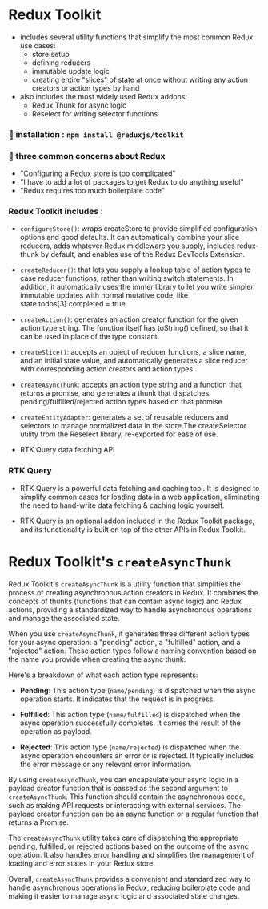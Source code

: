 # Redux Toolkit

- includes several utility functions that simplify the most common Redux use cases:
    - store setup
    - defining reducers
    - immutable update logic
    - creating entire "slices" of state at once without writing any action creators or action types by hand
- also includes the most widely used Redux addons: 
    - Redux Thunk for async logic
    - Reselect for writing selector functions

### 🔨 installation : `npm install @reduxjs/toolkit`

### 🎯 three common concerns about Redux
- "Configuring a Redux store is too complicated"
- "I have to add a lot of packages to get Redux to do anything useful"
- "Redux requires too much boilerplate code"

### Redux Toolkit includes :
- `configureStore()`: wraps createStore to provide simplified configuration options and good defaults. It can automatically combine your slice reducers, adds whatever Redux middleware you supply, includes redux-thunk by default, and enables use of the Redux DevTools Extension.

- `createReducer()`: that lets you supply a lookup table of action types to case reducer functions, rather than writing switch statements. In addition, it automatically uses the immer library to let you write simpler immutable updates with normal mutative code, like state.todos[3].completed = true.

- `createAction()`: generates an action creator function for the given action type string. The function itself has toString() defined, so that it can be used in place of the type constant.

- `createSlice()`: accepts an object of reducer functions, a slice name, and an initial state value, and automatically generates a slice reducer with corresponding action creators and action types.

- `createAsyncThunk`: accepts an action type string and a function that returns a promise, and generates a thunk that dispatches pending/fulfilled/rejected action types based on that promise

- `createEntityAdapter`: generates a set of reusable reducers and selectors to manage normalized data in the store
The createSelector utility from the Reselect library, re-exported for ease of use.

- RTK Query data fetching API

### RTK Query
- RTK Query is a powerful data fetching and caching tool. It is designed to simplify common cases for loading data in a web application, eliminating the need to hand-write data fetching & caching logic yourself.

- RTK Query is an optional addon included in the Redux Toolkit package, and its functionality is built on top of the other APIs in Redux Toolkit.


# Redux Toolkit's `createAsyncThunk`
Redux Toolkit's `createAsyncThunk` is a utility function that simplifies the process of creating asynchronous action creators in Redux. It combines the concepts of thunks (functions that can contain async logic) and Redux actions, providing a standardized way to handle asynchronous operations and manage the associated state.

When you use `createAsyncThunk`, it generates three different action types for your async operation: a "pending" action, a "fulfilled" action, and a "rejected" action. These action types follow a naming convention based on the name you provide when creating the async thunk.

Here's a breakdown of what each action type represents:

- **Pending**: This action type (`name/pending`) is dispatched when the async operation starts. It indicates that the request is in progress.

- **Fulfilled**: This action type (`name/fulfilled`) is dispatched when the async operation successfully completes. It carries the result of the operation as payload.

- **Rejected**: This action type (`name/rejected`) is dispatched when the async operation encounters an error or is rejected. It typically includes the error message or any relevant error information.

By using `createAsyncThunk`, you can encapsulate your async logic in a payload creator function that is passed as the second argument to `createAsyncThunk`. This function should contain the asynchronous code, such as making API requests or interacting with external services. The payload creator function can be an async function or a regular function that returns a Promise.

The `createAsyncThunk` utility takes care of dispatching the appropriate pending, fulfilled, or rejected actions based on the outcome of the async operation. It also handles error handling and simplifies the management of loading and error states in your Redux store.

Overall, `createAsyncThunk` provides a convenient and standardized way to handle asynchronous operations in Redux, reducing boilerplate code and making it easier to manage async logic and associated state changes.

